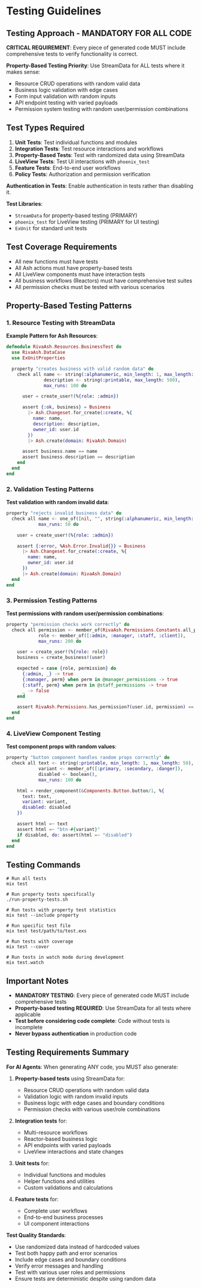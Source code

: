 # Testing Guidelines

## Testing Approach - MANDATORY FOR ALL CODE

**CRITICAL REQUIREMENT**: Every piece of generated code MUST include comprehensive tests to verify functionality is correct.

**Property-Based Testing Priority**: Use StreamData for ALL tests where it makes sense:
- Resource CRUD operations with random valid data
- Business logic validation with edge cases
- Form input validation with random inputs
- API endpoint testing with varied payloads
- Permission system testing with random user/permission combinations

## Test Types Required

1. **Unit Tests**: Test individual functions and modules
2. **Integration Tests**: Test resource interactions and workflows
3. **Property-Based Tests**: Test with randomized data using StreamData
4. **LiveView Tests**: Test UI interactions with `phoenix_test`
5. **Feature Tests**: End-to-end user workflows
6. **Policy Tests**: Authorization and permission verification

**Authentication in Tests**: Enable authentication in tests rather than disabling it.

**Test Libraries**:
- `StreamData` for property-based testing (PRIMARY)
- `phoenix_test` for LiveView testing (PRIMARY for UI testing)
- `ExUnit` for standard unit tests

## Test Coverage Requirements

- All new functions must have tests
- All Ash actions must have property-based tests
- All LiveView components must have interaction tests
- All business workflows (Reactors) must have comprehensive test suites
- All permission checks must be tested with various scenarios

## Property-Based Testing Patterns

### 1. Resource Testing with StreamData

**Example Pattern for Ash Resources**:
```elixir
defmodule RivaAsh.Resources.BusinessTest do
  use RivaAsh.DataCase
  use ExUnitProperties

  property "creates business with valid random data" do
    check all name <- string(:alphanumeric, min_length: 1, max_length: 100),
              description <- string(:printable, max_length: 500),
              max_runs: 100 do

      user = create_user!(%{role: :admin})

      assert {:ok, business} = Business
        |> Ash.Changeset.for_create(:create, %{
          name: name,
          description: description,
          owner_id: user.id
        })
        |> Ash.create(domain: RivaAsh.Domain)

      assert business.name == name
      assert business.description == description
    end
  end
end
```

### 2. Validation Testing Patterns

**Test validation with random invalid data**:
```elixir
property "rejects invalid business data" do
  check all name <- one_of([nil, "", string(:alphanumeric, min_length: 101)]),
            max_runs: 50 do

    user = create_user!(%{role: :admin})

    assert {:error, %Ash.Error.Invalid{}} = Business
      |> Ash.Changeset.for_create(:create, %{
        name: name,
        owner_id: user.id
      })
      |> Ash.create(domain: RivaAsh.Domain)
  end
end
```

### 3. Permission Testing Patterns

**Test permissions with random user/permission combinations**:
```elixir
property "permission checks work correctly" do
  check all permission <- member_of(RivaAsh.Permissions.Constants.all_permissions()),
            role <- member_of([:admin, :manager, :staff, :client]),
            max_runs: 200 do

    user = create_user!(%{role: role})
    business = create_business!(user)

    expected = case {role, permission} do
      {:admin, _} -> true
      {:manager, perm} when perm in @manager_permissions -> true
      {:staff, perm} when perm in @staff_permissions -> true
      _ -> false
    end

    assert RivaAsh.Permissions.has_permission?(user.id, permission) == expected
  end
end
```

### 4. LiveView Component Testing

**Test component props with random values**:
```elixir
property "button component handles random props correctly" do
  check all text <- string(:printable, min_length: 1, max_length: 50),
            variant <- member_of([:primary, :secondary, :danger]),
            disabled <- boolean(),
            max_runs: 100 do

    html = render_component(&Components.Button.button/1, %{
      text: text,
      variant: variant,
      disabled: disabled
    })

    assert html =~ text
    assert html =~ "btn-#{variant}"
    if disabled, do: assert(html =~ "disabled")
  end
end
```

## Testing Commands

```fish
# Run all tests
mix test

# Run property tests specifically
./run-property-tests.sh

# Run tests with property test statistics
mix test --include property

# Run specific test file
mix test test/path/to/test.exs

# Run tests with coverage
mix test --cover

# Run tests in watch mode during development
mix test.watch
```

## Important Notes

- **MANDATORY TESTING**: Every piece of generated code MUST include comprehensive tests
- **Property-based testing REQUIRED**: Use StreamData for all tests where applicable
- **Test before considering code complete**: Code without tests is incomplete
- **Never bypass authentication** in production code

## Testing Requirements Summary

**For AI Agents**: When generating ANY code, you MUST also generate:

1. **Property-based tests** using StreamData for:
   - Resource CRUD operations with random valid data
   - Validation logic with random invalid inputs
   - Business logic with edge cases and boundary conditions
   - Permission checks with various user/role combinations

2. **Integration tests** for:
   - Multi-resource workflows
   - Reactor-based business logic
   - API endpoints with varied payloads
   - LiveView interactions and state changes

3. **Unit tests** for:
   - Individual functions and modules
   - Helper functions and utilities
   - Custom validations and calculations

4. **Feature tests** for:
   - Complete user workflows
   - End-to-end business processes
   - UI component interactions

**Test Quality Standards**:
- Use randomized data instead of hardcoded values
- Test both happy path and error scenarios
- Include edge cases and boundary conditions
- Verify error messages and handling
- Test with various user roles and permissions
- Ensure tests are deterministic despite using random data